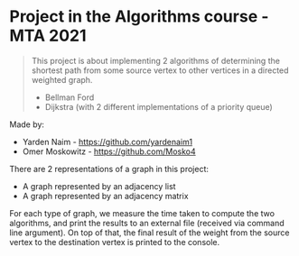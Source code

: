 Project in the Algorithms course - MTA 2021
=====================================================================
>This project is about implementing 2 algorithms of determining the shortest path from some source vertex to other vertices in a directed weighted graph. 
> - Bellman Ford
> - Dijkstra (with 2 different implementations of a priority queue)

Made by:
- Yarden Naim - <https://github.com/yardenaim1>
- Omer Moskowitz - <https://github.com/Mosko4>




There are 2 representations of a graph in this project:
- A graph represented by an adjacency list
- A graph represented by an adjacency matrix


For each type of graph, we measure the time taken to compute the two algorithms, and print the results to an external file (received via command line argument).
On top of that, the final result of the weight from the source vertex to the destination vertex is printed to the console. 

